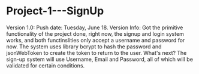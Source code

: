 # Project-1---SignUp
Version 1.0:
Push date: Tuesday, June 18.
Version Info: Got the primitive functionality of the project done, right now, the signup and login system works, and both functinslities only accept a username and password for now. The system uses library bcrypt to hash the password and jsonWebToken to create the token to return to the user. 
What's next? The sign-up system will use Username, Email and Password, all of which will be validated for certain conditions. 